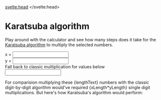 <script>
	import {Karatsuba} from '@tontonsb/karatsuba-display'
	import {randomInteger} from '$lib/helpers'

	let x = randomInteger(1000000000000000, 10000000000000000)
	let y = randomInteger(1000000000000000, 10000000000000000)

	$: xLength = x.toString().length
	$: yLength = y.toString().length

	$: lengthText = xLength === yLength
		? `${xLength} digit numbers`
		: `${xLength} and ${yLength} numbers`

	let cutoff = 10000000
</script>

<svelte:head>
	<title>Karatsuba algorithm</title>
	<meta name="description" content="Karatsuba algorithm visualized.">
</svelte:head>

# Karatsuba algorithm

Play around with the calculator and see how many steps does it take for the
[Karatsuba algorithm](/blog/karatsuba) to multiply the selected numbers.

<label>
	x = <input bind:value={x} >
</label>
<label>
	y = <input bind:value={y} >
</label>
<label>
	Fall back to classic multiplication for values below <input bind:value={cutoff} >
</label>

For comparision multiplying these {lengthText} numbers with the classic
digit-by-digit algorithm would've required {xLength*yLength} single digit
multiplications. But here's how Karatsuba's algorithm would perform:

<section>
<Karatsuba {x} {y} {cutoff} />
</section>

<style lang="scss">
label {
	display: block;
}

section {
	counter-reset: karatsuba-line;

	:global(.comment) {
		color: #767676;
	}

	:global(.counter:before) {
		border-right: 1px solid #ddd;
		padding: 0 .5em;
		margin-right: .5em;
		color: #767676;
	}
}
</style>
